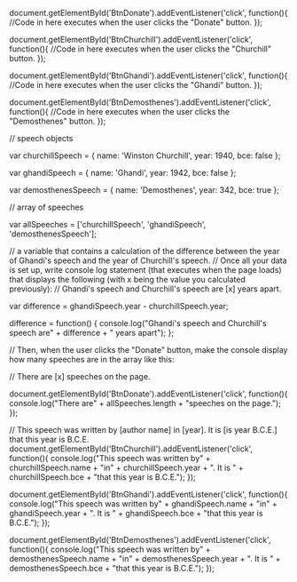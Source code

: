 document.getElementById('BtnDonate').addEventListener('click', function(){
  //Code in here executes when the user clicks the "Donate" button.
});

document.getElementById('BtnChurchill').addEventListener('click', function(){
  //Code in here executes when the user clicks the "Churchill" button.
});

document.getElementById('BtnGhandi').addEventListener('click', function(){
  //Code in here executes when the user clicks the "Ghandi" button.
});

document.getElementById('BtnDemosthenes').addEventListener('click', function(){
  //Code in here executes when the user clicks the "Demosthenes" button.
});

// speech objects

var churchillSpeech = {
    name: 'Winston Churchill',
    year: 1940,
    bce: false
};

var ghandiSpeech = {
    name: 'Ghandi',
    year: 1942,
    bce: false
};

var demosthenesSpeech = {
    name: 'Demosthenes',
    year: 342,
    bce: true
};

// array of speeches

var allSpeeches = ['churchillSpeech', 'ghandiSpeech', 'demosthenesSpeech'];

// a variable that contains a calculation of the difference between the year of Ghandi's speech and the year of Churchill's speech.
// Once all your data is set up, write console log statement (that executes when the page loads) that displays the following (with x being the value you calculated previously):
// Ghandi's speech and Churchill's speech are [x] years apart.

var difference =  ghandiSpeech.year - churchillSpeech.year;

difference = function() {
  console.log("Ghandi's speech and Churchill's speech are" + difference + " years apart");
};

// Then, when the user clicks the "Donate" button, make the console display how many speeches are in the array like this:


// There are [x] speeches on the page.

  document.getElementById('BtnDonate').addEventListener('click', function(){
  console.log("There are" + allSpeeches.length + "speeches on the page.");
  });

// This speech was written by [author name] in [year]. It is [is year B.C.E.] that this year is B.C.E.
  document.getElementById('BtnChurchill').addEventListener('click', function(){
  console.log("This speech was written by" + churchillSpeech.name + "in" + churchillSpeech.year + ". It is " +   churchillSpeech.bce + "that this year is B.C.E.");
  });

  document.getElementById('BtnGhandi').addEventListener('click', function(){
  console.log("This speech was written by" + ghandiSpeech.name + "in" + ghandiSpeech.year + ". It is " + ghandiSpeech.bce + "that this year is B.C.E.");
  });

  document.getElementById('BtnDemosthenes').addEventListener('click', function(){
  console.log("This speech was written by" + demosthenesSpeech.name + "in" + demosthenesSpeech.year + ". It is " + demosthenesSpeech.bce + "that this year is B.C.E.");
  });
